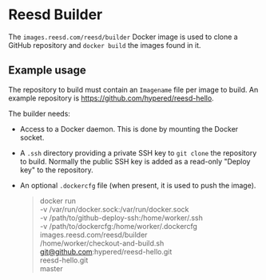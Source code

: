 # Reesd Builder

The `images.reesd.com/reesd/builder` Docker image is used to clone a GitHub
repository and `docker build` the images found in it.

## Example usage

The repository to build must contain an `Imagename` file per image to build.
An example repository is https://github.com/hypered/reesd-hello.

The builder needs:

- Access to a Docker daemon. This is done by mounting the Docker socket.

- A `.ssh` directory providing a private SSH key to `git clone` the repository
  to build. Normally the public SSH key is added as a read-only "Deploy key" to
  the repository.

- An optional `.dockercfg` file (when present, it is used to push the image).

    > docker run \
        -v /var/run/docker.sock:/var/run/docker.sock \
        -v /path/to/github-deploy-ssh:/home/worker/.ssh \
        -v /path/to/dockercfg:/home/worker/.dockercfg \
        images.reesd.com/reesd/builder \
          /home/worker/checkout-and-build.sh \
          git@github.com:hypered/reesd-hello.git \
          reesd-hello.git \
          master
